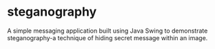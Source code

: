 # steganography
A simple messaging application built using Java Swing to demonstrate steganography-a technique of hiding secret message within an image.
